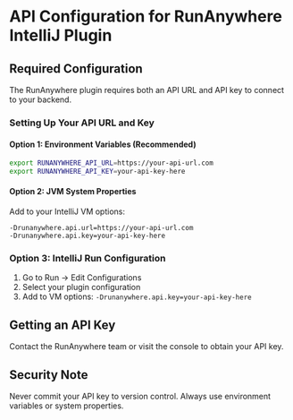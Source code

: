 # API Configuration for RunAnywhere IntelliJ Plugin

## Required Configuration

The RunAnywhere plugin requires both an API URL and API key to connect to your backend.

### Setting Up Your API URL and Key

#### Option 1: Environment Variables (Recommended)
```bash
export RUNANYWHERE_API_URL=https://your-api-url.com
export RUNANYWHERE_API_KEY=your-api-key-here
```

#### Option 2: JVM System Properties
Add to your IntelliJ VM options:
```
-Drunanywhere.api.url=https://your-api-url.com
-Drunanywhere.api.key=your-api-key-here
```

### Option 3: IntelliJ Run Configuration
1. Go to Run → Edit Configurations
2. Select your plugin configuration
3. Add to VM options: `-Drunanywhere.api.key=your-api-key-here`

## Getting an API Key

Contact the RunAnywhere team or visit the console to obtain your API key.

## Security Note

Never commit your API key to version control. Always use environment variables or system properties.
